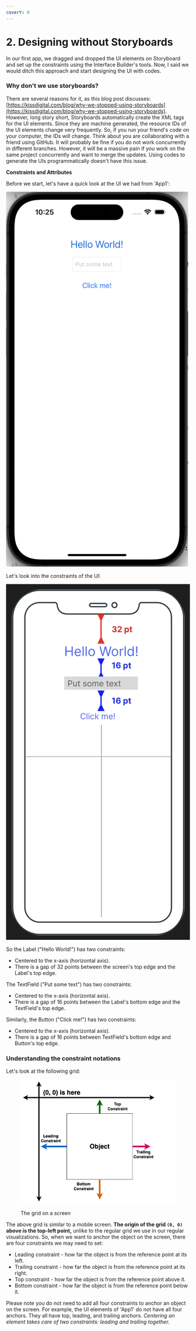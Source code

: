 ```yaml
---
coverY: 0
---
```


# 2. Designing without Storyboards

In our first app, we dragged and dropped the UI elements on Storyboard and set up the constraints using the Interface Builder's tools. Now, I said we would ditch this approach and start designing the UI with codes.

### Why don't we use storyboards?

There are several reasons for it, as this blog post discusses: [https://kissdigital.com/blog/why-we-stopped-using-storyboards](https://kissdigital.com/blog/why-we-stopped-using-storyboards). However, long story short, Storyboards automatically create the XML tags for the UI elements. Since they are machine generated, the resource IDs of the UI elements change very frequently. So, if you run your friend's code on your computer, the IDs will change. Think about you are collaborating with a friend using GitHub. It will probably be fine if you do not work concurrently in different branches. However, it will be a massive pain if you work on the same project concurrently and want to merge the updates. Using codes to generate the UIs programmatically doesn't have this issue.

**Constraints and Attributes**

Before we start, let's have a quick look at the UI we had from 'App1':

![](<../.gitbook/assets/Screenshot 2023-05-09 at 10.25.49 PM.png>)

Let's look into the constraints of the UI:

![](<../.gitbook/assets/Screenshot 2023-05-09 at 10.50.48 PM (1) (1).png>)

So the Label ("Hello World!") has two constraints:

* Centered to the x-axis (horizontal axis).
* There is a gap of 32 points between the screen's top edge and the Label's top edge.

The TextField ("Put some text") has two constraints:

* Centered to the x-axis (horizontal axis).
* There is a gap of 16 points between the Label's bottom edge and the TextField's top edge.

Similarly, the Button ("Click me!") has two constraints:

* Centered to the x-axis (horizontal axis).
* There is a gap of 16 points between TextField's bottom edge and Button's top edge.

### Understanding the constraint notations

Let's look at the following grid:

<figure><img src="../.gitbook/assets/grid (2).png" alt=""><figcaption><p>The grid on a screen</p></figcaption></figure>

The above grid is similar to a mobile screen. **The origin of the grid `(0, 0)` above is the top-left point,** unlike to the regular grid we use in our regular visualizations. So, when we want to anchor the object on the screen, there are four constraints we may need to set:

* Leading constraint - how far the object is from the reference point at its left.
* Trailing constraint - how far the object is from the reference point at its right.
* Top constraint - how far the object is from the reference point above it.
* Bottom constraint - how far the object is from the reference point below it.

Please note you do not need to add all four constraints to anchor an object on the screen. For example, the UI elements of 'App1' do not have all four anchors. They all have top, leading, and trailing anchors. _Centering an element takes care of two constraints: leading and trailing together._
